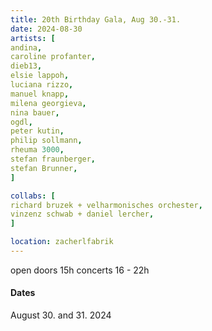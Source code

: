 ```yaml
---
title: 20th Birthday Gala, Aug 30.-31.
date: 2024-08-30
artists: [
andina,
caroline profanter,
dieb13,
elsie lappoh,
luciana rizzo,
manuel knapp,
milena georgieva,
nina bauer,
ogdl,
peter kutin,
philip sollmann,
rheuma 3000,
stefan fraunberger,
stefan Brunner,
]

collabs: [
richard bruzek + velharmonisches orchester,
vinzenz schwab + daniel lercher,
]

location: zacherlfabrik
---
```


open doors 15h
concerts 16 - 22h

#### Dates
August 30. and 31. 
2024
